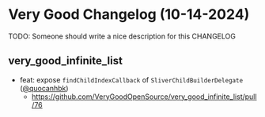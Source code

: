 # Very Good Changelog (10-14-2024)

TODO: Someone should write a nice description for this CHANGELOG

## very_good_infinite_list
- feat: expose `findChildIndexCallback` of `SliverChildBuilderDelegate` ([@quocanhbk](https://github.com/quocanhbk))
	- https://github.com/VeryGoodOpenSource/very_good_infinite_list/pull/76

